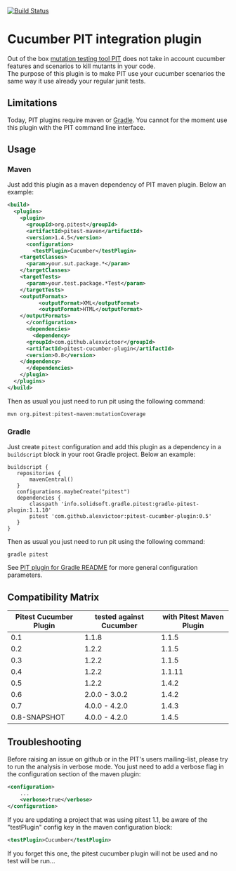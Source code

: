 [![Build Status](https://travis-ci.org/alexvictoor/pitest-cucumber-plugin.svg?branch=master)](https://travis-ci.org/alexvictoor/pitest-cucumber-plugin)

Cucumber PIT integration plugin
========================

Out of the box [mutation testing tool PIT](http://pitest.org) does not take in account cucumber features and scenarios to kill mutants in your code.  
The purpose of this plugin is to make PIT use your cucumber scenarios the same way it use already your regular junit tests.

Limitations
------------
Today, PIT plugins require maven or [Gradle](https://github.com/szpak/gradle-pitest-plugin). You cannot for the moment use this plugin with the PIT command line interface.

Usage
------
### Maven

Just add this plugin as a maven dependency of PIT maven plugin. Below an example:

```xml
<build>
  <plugins>
    <plugin>
      <groupId>org.pitest</groupId>
      <artifactId>pitest-maven</artifactId>
      <version>1.4.5</version>
      <configuration>
        <testPlugin>Cucumber</testPlugin>
	<targetClasses>
	  <param>your.sut.package.*</param>
	</targetClasses>
	<targetTests>
	  <param>your.test.package.*Test</param>
	</targetTests>
	<outputFormats>
          <outputFormat>XML</outputFormat>
          <outputFormat>HTML</outputFormat>
	</outputFormats>
      </configuration>
      <dependencies>
        <dependency>
	  <groupId>com.github.alexvictoor</groupId>
	  <artifactId>pitest-cucumber-plugin</artifactId>
	  <version>0.8</version>
	</dependency>
      </dependencies>
    </plugin>
  </plugins>
</build>

```

Then as usual you just need to run pit using the following command:

    mvn org.pitest:pitest-maven:mutationCoverage

### Gradle

Just create `pitest` configuration and add this plugin as a dependency in a `buildscript` block in your root Gradle project. Below an example:
```
buildscript {
   repositories {
       mavenCentral()
   }
   configurations.maybeCreate("pitest")
   dependencies {
       classpath 'info.solidsoft.gradle.pitest:gradle-pitest-plugin:1.1.10'
       pitest 'com.github.alexvictoor:pitest-cucumber-plugin:0.5'
   }
}
```

Then as usual you just need to run pit using the following command:

    gradle pitest

See [PIT plugin for Gradle README]( https://github.com/szpak/gradle-pitest-plugin) for more general configuration parameters.

Compatibility Matrix
--------------------

| Pitest Cucumber Plugin | tested against Cucumber | with Pitest Maven Plugin |
|--------------------------------|------------------|-------------------------|
| 0.1 | 1.1.8 | 1.1.5  |
| 0.2 | 1.2.2 | 1.1.5  |
| 0.3 | 1.2.2 | 1.1.5  |
| 0.4 | 1.2.2 | 1.1.11 |
| 0.5 | 1.2.2 | 1.4.2  |
| 0.6 | 2.0.0 - 3.0.2 | 1.4.2  |
| 0.7 | 4.0.0 - 4.2.0 | 1.4.3  |
| 0.8-SNAPSHOT | 4.0.0 - 4.2.0 | 1.4.5  |

Troubleshooting
-----------------
Before raising an issue on github or in the PIT's users mailing-list, please try to run the analysis in verbose mode. You just need to add a verbose flag in the configuration section of the maven plugin:

```xml
<configuration>
	...
	<verbose>true</verbose>
</configuration>
```

If you are updating a project that was using pitest 1.1, be aware of the "testPlugin" config key in the maven configuration block:

```xml
<testPlugin>Cucumber</testPlugin> 
```

If you forget this one, the pitest cucumber plugin will not be used and no test will be run...
